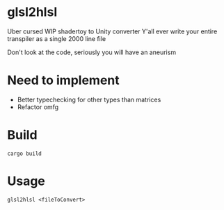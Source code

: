 # glsl2hlsl
Uber cursed WIP shadertoy to Unity converter
Y'all ever write your entire transpiler as a single 2000 line file

Don't look at the code, seriously you will have an aneurism

# Need to implement
- Better typechecking for other types than matrices
- Refactor omfg

# Build
`cargo build`

# Usage
`glsl2hlsl <fileToConvert>`
